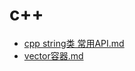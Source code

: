# c++

- [cpp string类 常用API.md](/progarmming-languages/c++/cpp-string类-常用API.md)
- [vector容器.md](/progarmming-languages/c++/vector容器.md)